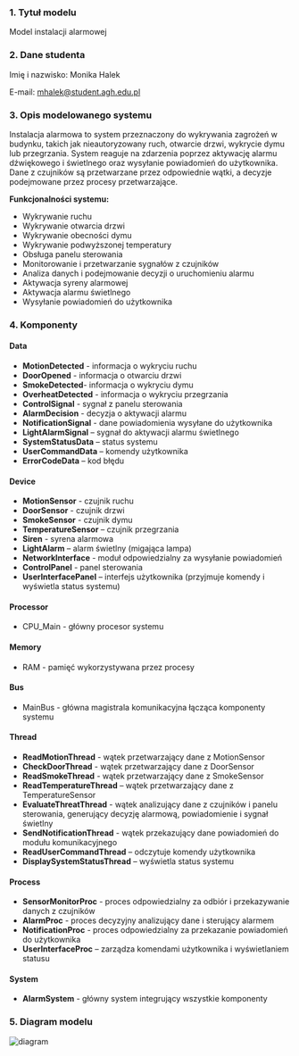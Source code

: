 ### 1. Tytuł modelu
Model instalacji alarmowej 

### 2. Dane studenta
Imię i nazwisko: Monika Halek

E-mail: mhalek@student.agh.edu.pl
### 3. Opis modelowanego systemu
Instalacja alarmowa to system przeznaczony do wykrywania zagrożeń w budynku, takich jak nieautoryzowany ruch, otwarcie drzwi, wykrycie dymu lub przegrzania. System reaguje na zdarzenia poprzez aktywację alarmu dźwiękowego i świetlnego oraz wysyłanie powiadomień do użytkownika. Dane z czujników są przetwarzane przez odpowiednie wątki, a decyzje podejmowane przez procesy przetwarzające.



**Funkcjonalności systemu:**
- Wykrywanie ruchu
- Wykrywanie otwarcia drzwi
- Wykrywanie obecności dymu
- Wykrywanie podwyższonej temperatury
- Obsługa panelu sterowania
- Monitorowanie i przetwarzanie sygnałów z czujników
- Analiza danych i podejmowanie decyzji o uruchomieniu alarmu
- Aktywacja syreny alarmowej
- Aktywacja alarmu świetlnego
- Wysyłanie powiadomień do użytkownika

### 4. Komponenty
#### Data
- **MotionDetected** - informacja o wykryciu ruchu
- **DoorOpened** - informacja o otwarciu drzwi
- **SmokeDetected**- informacja o wykryciu dymu
- **OverheatDetected** - informacja o wykryciu przegrzania
- **ControlSignal** - sygnał z panelu sterowania
- **AlarmDecision** - decyzja o aktywacji alarmu
- **NotificationSignal** - dane powiadomienia wysyłane do użytkownika
- **LightAlarmSignal** – sygnał do aktywacji alarmu świetlnego
- **SystemStatusData** – status systemu
- **UserCommandData** – komendy użytkownika
- **ErrorCodeData** – kod błędu
#### Device
- **MotionSensor** - czujnik ruchu
- **DoorSensor** - czujnik drzwi
- **SmokeSensor** - czujnik dymu
- **TemperatureSensor** – czujnik przegrzania
- **Siren** - syrena alarmowa
- **LightAlarm** – alarm świetlny (migająca lampa)
- **NetworkInterface** - moduł odpowiedzialny za wysyłanie powiadomień
- **ControlPanel** - panel sterowania
- **UserInterfacePanel** – interfejs użytkownika (przyjmuje komendy i wyświetla status systemu)
#### Processor
- CPU_Main - główny procesor systemu
#### Memory
- RAM - pamięć wykorzystywana przez procesy
#### Bus
- MainBus - główna magistrala komunikacyjna łącząca komponenty systemu
#### Thread
- **ReadMotionThread** - wątek przetwarzający dane z MotionSensor
- **CheckDoorThread** - wątek przetwarzający dane z DoorSensor
- **ReadSmokeThread** - wątek przetwarzający dane z SmokeSensor
- **ReadTemperatureThread** – wątek przetwarzający dane z TemperatureSensor
- **EvaluateThreatThread** - wątek analizujący dane z czujników i panelu sterowania, generujący decyzję alarmową, powiadomienie i sygnał świetlny
- **SendNotificationThread** - wątek przekazujący dane powiadomień do modułu komunikacyjnego
- **ReadUserCommandThread** – odczytuje komendy użytkownika
- **DisplaySystemStatusThread** – wyświetla status systemu
#### Process
- **SensorMonitorProc** - proces odpowiedzialny za odbiór i przekazywanie danych z czujników
- **AlarmProc** - proces decyzyjny analizujący dane i sterujący alarmem
- **NotificationProc** - proces odpowiedzialny za przekazanie powiadomień do użytkownika
- **UserInterfaceProc** – zarządza komendami użytkownika i wyświetlaniem statusu
#### System
- **AlarmSystem** - główny system integrujący wszystkie komponenty

### 5. Diagram modelu
![diagram](https://github.com/user-attachments/assets/0afa0f2d-a74b-4430-ac1b-a10fa6a02c08)


